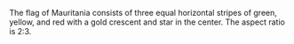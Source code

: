 The flag of Mauritania consists of three equal horizontal stripes of green, yellow, and red with a gold crescent and star in the center. The aspect ratio is 2:3.